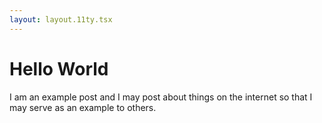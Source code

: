 ```yaml
---
layout: layout.11ty.tsx
---
```


# Hello World

I am an example post and I may post about things on the internet so that I may serve as an example to others.